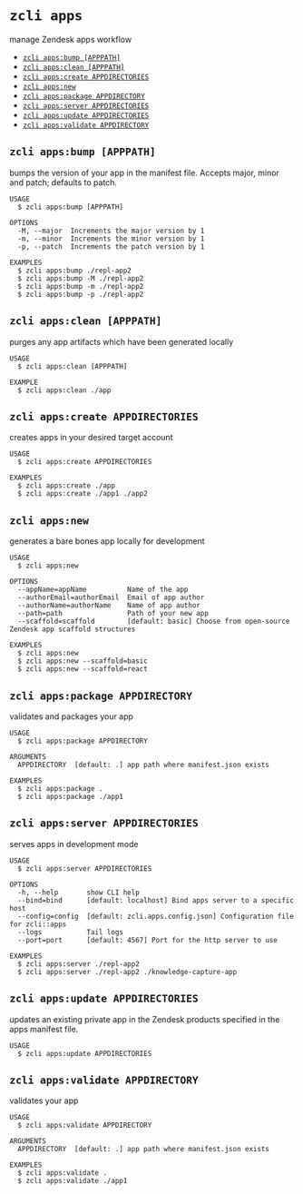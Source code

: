 `zcli apps`
===========

manage Zendesk apps workflow

* [`zcli apps:bump [APPPATH]`](#zcli-appsbump-apppath)
* [`zcli apps:clean [APPPATH]`](#zcli-appsclean-apppath)
* [`zcli apps:create APPDIRECTORIES`](#zcli-appscreate-appdirectories)
* [`zcli apps:new`](#zcli-appsnew)
* [`zcli apps:package APPDIRECTORY`](#zcli-appspackage-appdirectory)
* [`zcli apps:server APPDIRECTORIES`](#zcli-appsserver-appdirectories)
* [`zcli apps:update APPDIRECTORIES`](#zcli-appsupdate-appdirectories)
* [`zcli apps:validate APPDIRECTORY`](#zcli-appsvalidate-appdirectory)

## `zcli apps:bump [APPPATH]`

bumps the version of your app in the manifest file. Accepts major, minor and patch; defaults to patch.

```
USAGE
  $ zcli apps:bump [APPPATH]

OPTIONS
  -M, --major  Increments the major version by 1
  -m, --minor  Increments the minor version by 1
  -p, --patch  Increments the patch version by 1

EXAMPLES
  $ zcli apps:bump ./repl-app2
  $ zcli apps:bump -M ./repl-app2
  $ zcli apps:bump -m ./repl-app2
  $ zcli apps:bump -p ./repl-app2
```

## `zcli apps:clean [APPPATH]`

purges any app artifacts which have been generated locally

```
USAGE
  $ zcli apps:clean [APPPATH]

EXAMPLE
  $ zcli apps:clean ./app
```

## `zcli apps:create APPDIRECTORIES`

creates apps in your desired target account

```
USAGE
  $ zcli apps:create APPDIRECTORIES

EXAMPLES
  $ zcli apps:create ./app
  $ zcli apps:create ./app1 ./app2
```

## `zcli apps:new`

generates a bare bones app locally for development

```
USAGE
  $ zcli apps:new

OPTIONS
  --appName=appName          Name of the app
  --authorEmail=authorEmail  Email of app author
  --authorName=authorName    Name of app author
  --path=path                Path of your new app
  --scaffold=scaffold        [default: basic] Choose from open-source Zendesk app scaffold structures

EXAMPLES
  $ zcli apps:new
  $ zcli apps:new --scaffold=basic
  $ zcli apps:new --scaffold=react
```

## `zcli apps:package APPDIRECTORY`

validates and packages your app

```
USAGE
  $ zcli apps:package APPDIRECTORY

ARGUMENTS
  APPDIRECTORY  [default: .] app path where manifest.json exists

EXAMPLES
  $ zcli apps:package .
  $ zcli apps:package ./app1
```

## `zcli apps:server APPDIRECTORIES`

serves apps in development mode

```
USAGE
  $ zcli apps:server APPDIRECTORIES

OPTIONS
  -h, --help       show CLI help
  --bind=bind      [default: localhost] Bind apps server to a specific host
  --config=config  [default: zcli.apps.config.json] Configuration file for zcli::apps
  --logs           Tail logs
  --port=port      [default: 4567] Port for the http server to use

EXAMPLES
  $ zcli apps:server ./repl-app2
  $ zcli apps:server ./repl-app2 ./knowledge-capture-app
```

## `zcli apps:update APPDIRECTORIES`

updates an existing private app in the Zendesk products specified in the apps manifest file.

```
USAGE
  $ zcli apps:update APPDIRECTORIES
```

## `zcli apps:validate APPDIRECTORY`

validates your app

```
USAGE
  $ zcli apps:validate APPDIRECTORY

ARGUMENTS
  APPDIRECTORY  [default: .] app path where manifest.json exists

EXAMPLES
  $ zcli apps:validate .
  $ zcli apps:validate ./app1
```
